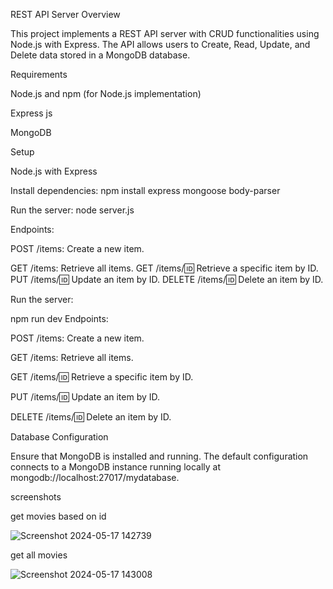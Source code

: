REST API Server Overview

This project implements a REST API server with CRUD functionalities using Node.js with Express. The API allows users to Create, Read, Update, and Delete data stored in a MongoDB database.

Requirements

Node.js and npm (for Node.js implementation)


Express js

MongoDB

Setup

Node.js with Express

Install dependencies:
npm install express mongoose body-parser


Run the server:
node server.js


Endpoints:

POST /items: Create a new item.

GET /items: Retrieve all items.
GET /items/:id: Retrieve a specific item by ID.
PUT /items/:id: Update an item by ID.
DELETE /items/:id: Delete an item by ID.

Run the server:

npm run dev
Endpoints:

POST /items: Create a new item.

GET /items: Retrieve all items.

GET /items/:id: Retrieve a specific item by ID.

PUT /items/:id: Update an item by ID.

DELETE /items/:id: Delete an item by ID.

Database Configuration

Ensure that MongoDB is installed and running. The default configuration connects to a MongoDB instance running locally at mongodb://localhost:27017/mydatabase.

screenshots 

get movies based on id

![Screenshot 2024-05-17 142739](https://github.com/vamsiKrishna-511/credence_backend_assignment/assets/116443206/4cdf54e9-8633-4035-9c43-e460db958ac3)


get all movies 

![Screenshot 2024-05-17 143008](https://github.com/vamsiKrishna-511/credence_backend_assignment/assets/116443206/e199921c-0a87-46c2-893f-99fbaeac9aea)
